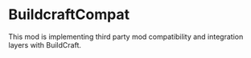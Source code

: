 BuildcraftCompat
================

This mod is implementing third party mod compatibility and integration layers with BuildCraft.
